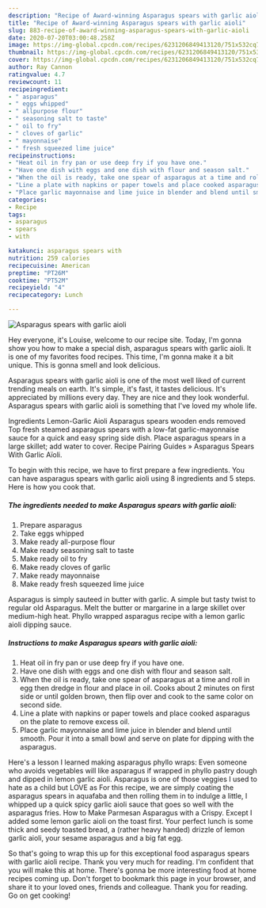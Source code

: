 ```yaml
---
description: "Recipe of Award-winning Asparagus spears with garlic aioli"
title: "Recipe of Award-winning Asparagus spears with garlic aioli"
slug: 883-recipe-of-award-winning-asparagus-spears-with-garlic-aioli
date: 2020-07-20T03:00:48.258Z
image: https://img-global.cpcdn.com/recipes/6231206849413120/751x532cq70/asparagus-spears-with-garlic-aioli-recipe-main-photo.jpg
thumbnail: https://img-global.cpcdn.com/recipes/6231206849413120/751x532cq70/asparagus-spears-with-garlic-aioli-recipe-main-photo.jpg
cover: https://img-global.cpcdn.com/recipes/6231206849413120/751x532cq70/asparagus-spears-with-garlic-aioli-recipe-main-photo.jpg
author: Ray Cannon
ratingvalue: 4.7
reviewcount: 11
recipeingredient:
- " asparagus"
- " eggs whipped"
- " allpurpose flour"
- " seasoning salt to taste"
- " oil to fry"
- " cloves of garlic"
- " mayonnaise"
- " fresh squeezed lime juice"
recipeinstructions:
- "Heat oil in fry pan or use deep fry if you have one."
- "Have one dish with eggs and one dish with flour and season salt."
- "When the oil is ready, take one spear of asparagus at a time and roll in egg then dredge in flour and place in oil. Cooks about 2 minutes on first side or until golden brown, then flip over and cook to the same color on second side."
- "Line a plate with napkins or paper towels and place cooked asparagus on the plate to remove excess oil."
- "Place garlic mayonnaise and lime juice in blender and blend until smooth. Pour it into a small bowl and serve on plate for dipping with the asparagus."
categories:
- Recipe
tags:
- asparagus
- spears
- with

katakunci: asparagus spears with 
nutrition: 259 calories
recipecuisine: American
preptime: "PT26M"
cooktime: "PT52M"
recipeyield: "4"
recipecategory: Lunch

---
```



![Asparagus spears with garlic aioli](https://img-global.cpcdn.com/recipes/6231206849413120/751x532cq70/asparagus-spears-with-garlic-aioli-recipe-main-photo.jpg)

Hey everyone, it's Louise, welcome to our recipe site. Today, I'm gonna show you how to make a special dish, asparagus spears with garlic aioli. It is one of my favorites food recipes. This time, I'm gonna make it a bit unique. This is gonna smell and look delicious.

Asparagus spears with garlic aioli is one of the most well liked of current trending meals on earth. It's simple, it's fast, it tastes delicious. It's appreciated by millions every day. They are nice and they look wonderful. Asparagus spears with garlic aioli is something that I've loved my whole life.

Ingredients Lemon-Garlic Aioli Asparagus spears wooden ends removed Top fresh steamed asparagus spears with a low-fat garlic-mayonnaise sauce for a quick and easy spring side dish. Place asparagus spears in a large skillet; add water to cover. Recipe Pairing Guides » Asparagus Spears With Garlic Aïoli.


To begin with this recipe, we have to first prepare a few ingredients. You can have asparagus spears with garlic aioli using 8 ingredients and 5 steps. Here is how you cook that.

<!--inarticleads1-->

##### The ingredients needed to make Asparagus spears with garlic aioli:

1. Prepare  asparagus
1. Take  eggs whipped
1. Make ready  all-purpose flour
1. Make ready  seasoning salt to taste
1. Make ready  oil to fry
1. Make ready  cloves of garlic
1. Make ready  mayonnaise
1. Make ready  fresh squeezed lime juice


Asparagus is simply sauteed in butter with garlic. A simple but tasty twist to regular old Asparagus. Melt the butter or margarine in a large skillet over medium-high heat. Phyllo wrapped asparagus recipe with a lemon garlic aioli dipping sauce. 

<!--inarticleads2-->

##### Instructions to make Asparagus spears with garlic aioli:

1. Heat oil in fry pan or use deep fry if you have one.
1. Have one dish with eggs and one dish with flour and season salt.
1. When the oil is ready, take one spear of asparagus at a time and roll in egg then dredge in flour and place in oil. Cooks about 2 minutes on first side or until golden brown, then flip over and cook to the same color on second side.
1. Line a plate with napkins or paper towels and place cooked asparagus on the plate to remove excess oil.
1. Place garlic mayonnaise and lime juice in blender and blend until smooth. Pour it into a small bowl and serve on plate for dipping with the asparagus.


Here&#39;s a lesson I learned making asparagus phyllo wraps: Even someone who avoids vegetables will like asparagus if wrapped in phyllo pastry dough and dipped in lemon garlic aioli. Asparagus is one of those veggies I used to hate as a child but LOVE as For this recipe, we are simply coating the asparagus spears in aquafaba and then rolling them in to indulge a little, I whipped up a quick spicy garlic aioli sauce that goes so well with the asparagus fries. How to Make Parmesan Asparagus with a Crispy. Except I added some lemon garlic aioli on the toast first. Your perfect lunch is some thick and seedy toasted bread, a (rather heavy handed) drizzle of lemon garlic aioli, your sesame asparagus and a big fat egg. 

So that's going to wrap this up for this exceptional food asparagus spears with garlic aioli recipe. Thank you very much for reading. I'm confident that you will make this at home. There's gonna be more interesting food at home recipes coming up. Don't forget to bookmark this page in your browser, and share it to your loved ones, friends and colleague. Thank you for reading. Go on get cooking!
